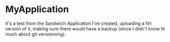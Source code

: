 # MyApplication

It's a test from the Sandwich Application I've created, uploading a firt version of it, making sure there would have a backup (since I didn't know th much about git versionning).
